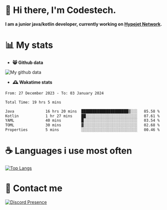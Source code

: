 # 👋 Hi there, I'm Codestech.
**I am a junior java/kotlin developer, currently working on [Hypejet Network](https://github.com/Hypejet).**

# 📊 My stats
- **😸 Github data**

![My github data](https://github-readme-stats.vercel.app/api?username=Codestech1&count_private=true&include_all_commits=true&theme=codeSTACKr)

- **🕰️ Wakatime stats**
<!--START_SECTION:waka-->

```txt
From: 27 December 2023 - To: 03 January 2024

Total Time: 19 hrs 5 mins

Java              16 hrs 20 mins  █████████████████████▒░░░   85.58 %
Kotlin            1 hr 27 mins    ██░░░░░░░░░░░░░░░░░░░░░░░   07.61 %
YAML              40 mins         █░░░░░░░░░░░░░░░░░░░░░░░░   03.54 %
TOML              30 mins         ▓░░░░░░░░░░░░░░░░░░░░░░░░   02.68 %
Properties        5 mins          ░░░░░░░░░░░░░░░░░░░░░░░░░   00.46 %
```

<!--END_SECTION:waka-->

# ☕ Languages i use most often
[![Top Langs](https://github-readme-stats.vercel.app/api/top-langs/?username=Codestech1&layout=compact&langs_count=8&exclude_repo=window5000.github.io&theme=codeSTACKr)](https://github.com/anuraghazra/github-readme-stats)

# 💬 Contact me
[![Discord Presence](https://lanyard.cnrad.dev/api/650718742157852740)](https://discord.com/users/650718742157852740)
</br>
